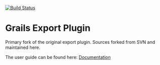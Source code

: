 [![Build Status](https://travis-ci.org/gpc/export.svg)](https://travis-ci.org/gpc/export)

Grails Export Plugin
====================

Primary fork of the original export plugin. Sources forked from SVN and maintained here.

The user guide can be found here: [Documentation]

[Documentation]: http://gpc.github.com/export/